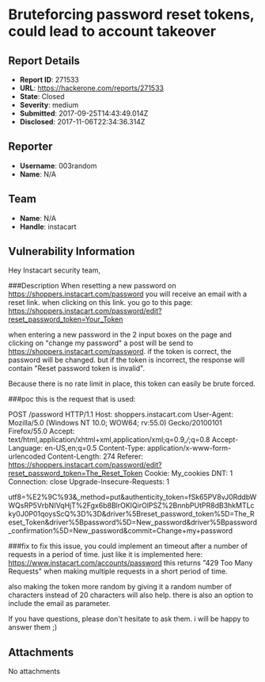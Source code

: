 # Bruteforcing password reset tokens, could lead to account takeover

## Report Details
- **Report ID**: 271533
- **URL**: https://hackerone.com/reports/271533
- **State**: Closed
- **Severity**: medium
- **Submitted**: 2017-09-25T14:43:49.014Z
- **Disclosed**: 2017-11-06T22:34:36.314Z

## Reporter
- **Username**: 003random
- **Name**: N/A

## Team
- **Name**: N/A
- **Handle**: instacart

## Vulnerability Information
Hey Instacart security team,

###Description
When resetting a new password on https://shoppers.instacart.com/password you will receive an email with a reset link.
when clicking on this link. you go to this page: https://shoppers.instacart.com/password/edit?reset_password_token=Your_Token

when entering a new password in the 2 input boxes on the page and clicking on "change my password" a post will be send to https://shoppers.instacart.com/password.
if the token is correct, the password will be changed. but if the token is incorrect, the response will contain "Reset password token is invalid".

Because there is no rate limit in place, this token can easily be brute forced.

###poc
this is the request that is used: 

POST /password HTTP/1.1
Host: shoppers.instacart.com
User-Agent: Mozilla/5.0 (Windows NT 10.0; WOW64; rv:55.0) Gecko/20100101 Firefox/55.0
Accept: text/html,application/xhtml+xml,application/xml;q=0.9,*/*;q=0.8
Accept-Language: en-US,en;q=0.5
Content-Type: application/x-www-form-urlencoded
Content-Length: 274
Referer: https://shoppers.instacart.com/password/edit?reset_password_token=The_Reset_Token
Cookie: My_cookies
DNT: 1
Connection: close
Upgrade-Insecure-Requests: 1

utf8=%E2%9C%93&_method=put&authenticity_token=fSk65PV8vJ0RddbWWQsRP5VrbNIVqHjT%2Fgx6b8BlrOKIQirOlPSZ%2BnnbPUtPR8dB3hkMTLcky0J0P01qoysScQ%3D%3D&driver%5Breset_password_token%5D=The_Reset_Token&driver%5Bpassword%5D=New_password&driver%5Bpassword_confirmation%5D=New_password&commit=Change+my+password

###fix
to fix this issue, you could implement an timeout after a number of requests in a period of time.
just like it is implemented here: https://www.instacart.com/accounts/password
this returns "429 Too Many Requests" when making multiple requests in a short period of time.

also making the token more random by giving it a random number of characters instead of 20 characters will also help.
there is also an option to include the email as parameter. 

If you have questions, please don't hesitate to ask them. i will be happy to answer them ;)





## Attachments
No attachments
